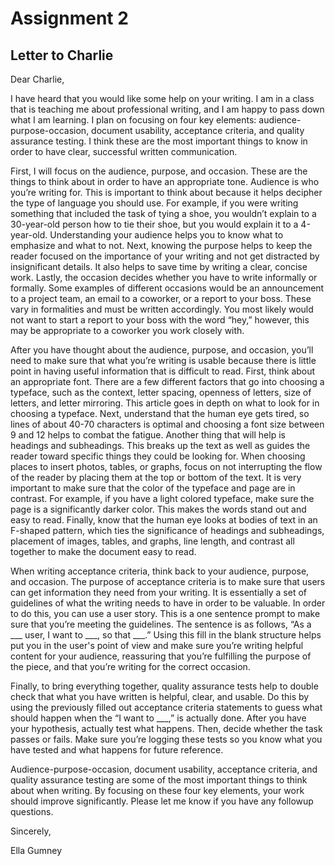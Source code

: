 # Assignment 2
## Letter to Charlie

Dear Charlie,

  I have heard that you would like some help on your writing. I am in a class that is teaching me about professional writing, and I am happy to pass down what I am learning. I plan on focusing on four key elements: audience-purpose-occasion, document usability, acceptance criteria, and quality assurance testing. I think these are the most important things to know in order to have clear, successful written communication.
  
First, I will focus on the audience, purpose, and occasion. These are the things to think about in order to have an appropriate tone. Audience is who you’re writing for. This is important to think about because it helps decipher the type of language you should use. For example, if you were writing something that included the task of tying a shoe, you wouldn’t explain to a 30-year-old person how to tie their shoe, but you would explain it to a 4-year-old. Understanding your audience helps you to know what to emphasize and what to not. Next, knowing the purpose helps to keep the reader focused on the importance of your writing and not get distracted by insignificant details. It also helps to save time by writing a clear, concise work. Lastly, the occasion decides whether you have to write informally or formally. Some examples of different occasions would be an announcement to a project team, an email to a coworker, or a report to your boss. These vary in formalities and must be written accordingly. You most likely would not want to start a report to your boss with the word “hey,” however, this may be appropriate to a coworker you work closely with. 

  After you have thought about the audience, purpose, and occasion, you’ll need to make sure that what you’re writing is usable because there is little point in having useful information that is difficult to read. First, think about an appropriate font. There are a few different factors that go into choosing a typeface, such as the context, letter spacing, openness of letters, size of letters, and letter mirroring. This article goes in depth on what to look for in choosing a typeface. Next, understand that the human eye gets tired, so lines of about 40-70 characters is optimal and choosing a font size between 9 and 12 helps to combat the fatigue. Another thing that will help is headings and subheadings. This breaks up the text as well as guides the reader toward specific things they could be looking for. When choosing places to insert photos, tables, or graphs, focus on not interrupting the flow of the reader by placing them at the top or bottom of the text. It is very important to make sure that the color of the typeface and page are in contrast. For example, if you have a light colored typeface, make sure the page is a significantly darker color. This makes the words stand out and easy to read. Finally, know that the human eye looks at bodies of text in an F-shaped pattern, which ties the significance of headings and subheadings, placement of images, tables, and graphs, line length, and contrast all together to make the document easy to read. 
  
  When writing acceptance criteria, think back to your audience, purpose, and occasion. The purpose of acceptance criteria is to make sure that users can get information they need from your writing. It is essentially a set of guidelines of what the writing needs to have in order to be valuable. In order to do this, you can use a user story. This is a one sentence prompt to make sure that you’re meeting the guidelines. The sentence is as follows, “As a ___ user, I want to ___, so that ___.” Using this fill in the blank structure helps put you in the user's point of view and make sure you’re writing helpful content for your audience, reassuring that you’re fulfilling the purpose of the piece, and that you’re writing for the correct occasion.
  
  Finally, to bring everything together, quality assurance tests help to double check that what you have written is helpful, clear, and usable. Do this by using the previously filled out acceptance criteria statements to guess what should happen when the “I want to ___,” is actually done. After you have your hypothesis, actually test what happens. Then, decide whether the task passes or fails. Make sure you’re logging these tests so you know what you have tested and what happens for future reference. 
  
  Audience-purpose-occasion, document usability, acceptance criteria, and quality assurance testing are some of the most important things to think about when writing. By focusing on these four key elements, your work should improve significantly. Please let me know if you have any followup questions. 

Sincerely, 

Ella Gumney
